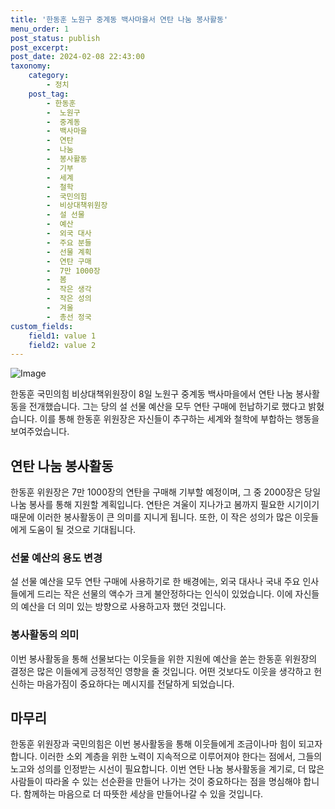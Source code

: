 ```yaml
---
title: '한동훈 노원구 중계동 백사마을서 연탄 나눔 봉사활동'
menu_order: 1
post_status: publish
post_excerpt: 
post_date: 2024-02-08 22:43:00
taxonomy:
    category:
        - 정치
    post_tag:
        - 한동훈
        -  노원구
        -  중계동
        -  백사마을
        -  연탄
        -  나눔
        -  봉사활동
        -  기부
        -  세계
        -  철학
        -  국민의힘
        -  비상대책위원장
        -  설 선물
        -  예산
        -  외국 대사
        -  주요 분들
        -  선물 계획
        -  연탄 구매
        -  7만 1000장
        -  봄
        -  작은 생각
        -  작은 성의
        -  겨울
        -  총선 정국
custom_fields:
    field1: value 1
    field2: value 2
---
```


![Image](https://imgnews.pstatic.net/image/123/2024/02/08/0002327201_001_20240208104501195.jpg?type=w647)

한동훈 국민의힘 비상대책위원장이 8일 노원구 중계동 백사마을에서 연탄 나눔 봉사활동을 전개했습니다. 그는 당의 설 선물 예산을 모두 연탄 구매에 헌납하기로 했다고 밝혔습니다. 이를 통해 한동훈 위원장은 자신들이 추구하는 세계와 철학에 부합하는 행동을 보여주었습니다.
## 연탄 나눔 봉사활동
한동훈 위원장은 7만 1000장의 연탄을 구매해 기부할 예정이며, 그 중 2000장은 당일 나눔 봉사를 통해 지원할 계획입니다. 연탄은 겨울이 지나가고 봄까지 필요한 시기이기 때문에 이러한 봉사활동이 큰 의미를 지니게 됩니다. 또한, 이 작은 성의가 많은 이웃들에게 도움이 될 것으로 기대됩니다.
### 선물 예산의 용도 변경
설 선물 예산을 모두 연탄 구매에 사용하기로 한 배경에는, 외국 대사나 국내 주요 인사들에게 드리는 작은 선물의 액수가 크게 불안정하다는 인식이 있었습니다. 이에 자신들의 예산을 더 의미 있는 방향으로 사용하고자 했던 것입니다. 
### 봉사활동의 의미
이번 봉사활동을 통해 선물보다는 이웃들을 위한 지원에 예산을 쏟는 한동훈 위원장의 결정은 많은 이들에게 긍정적인 영향을 줄 것입니다. 어떤 것보다도 이웃을 생각하고 헌신하는 마음가짐이 중요하다는 메시지를 전달하게 되었습니다.
## 마무리
한동훈 위원장과 국민의힘은 이번 봉사활동을 통해 이웃들에게 조금이나마 힘이 되고자 합니다. 이러한 소외 계층을 위한 노력이 지속적으로 이루어져야 한다는 점에서, 그들의 노고와 성의를 인정받는 시선이 필요합니다. 이번 연탄 나눔 봉사활동을 계기로, 더 많은 사람들이 따라올 수 있는 선순환을 만들어 나가는 것이 중요하다는 점을 명심해야 합니다. 함께하는 마음으로 더 따뜻한 세상을 만들어나갈 수 있을 것입니다.
